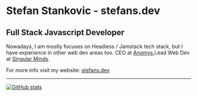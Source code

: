 # Stefan Stankovic - stefans.dev

## Full Stack Javascript Developer

Nowadays, I am mostly focuses on Headless / Jamstack tech stack, but I have experience in other web dev areas too. CEO at [Anomys](https://anomys.com),Lead Web Dev at [Singular Minds](https://singularminds.eu).

For more info visit my website: [stefans.dev](https://stefans.dev)

---

[![GitHub stats](https://github-readme-stats.vercel.app/api?username=stefansdev&theme=synthwave&count_private=true)](https://github.com/anuraghazra/github-readme-stats)
